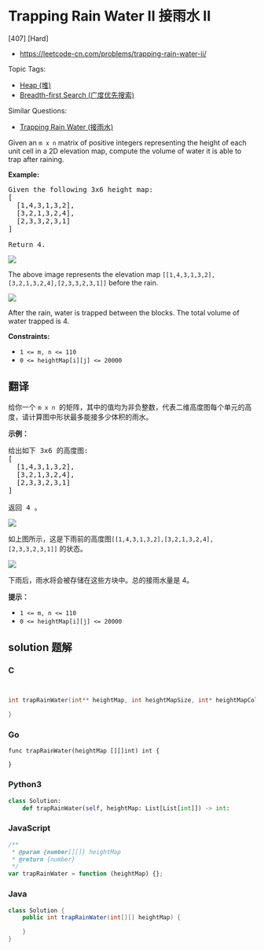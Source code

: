 # Trapping Rain Water II 接雨水 II

[407] [Hard]

- https://leetcode-cn.com/problems/trapping-rain-water-ii/

Topic Tags:

- [Heap (堆)](https://leetcode-cn.com/tag/heap/)
- [Breadth-first Search (广度优先搜索)](https://leetcode-cn.com/tag/breadth-first-search/)

Similar Questions:

- [Trapping Rain Water (接雨水)](https://leetcode-cn.com/problems/trapping-rain-water/)

Given an `m x n` matrix of positive integers representing the height of each unit cell in a 2D elevation map, compute the volume of water it is able to trap after raining.

**Example:**

<pre>Given the following 3x6 height map:
[
  [1,4,3,1,3,2],
  [3,2,1,3,2,4],
  [2,3,3,2,3,1]
]

Return 4.
</pre>

![](https://assets.leetcode.com/uploads/2018/10/13/rainwater_empty.png)

The above image represents the elevation map `[[1,4,3,1,3,2],[3,2,1,3,2,4],[2,3,3,2,3,1]]` before the rain.

![](https://assets.leetcode.com/uploads/2018/10/13/rainwater_fill.png)

After the rain, water is trapped between the blocks. The total volume of water trapped is 4.

**Constraints:**

- `1 <= m, n <= 110`
- `0 <= heightMap[i][j] <= 20000`

## 翻译

给你一个 `m x n`  的矩阵，其中的值均为非负整数，代表二维高度图每个单元的高度，请计算图中形状最多能接多少体积的雨水。

**示例：**

<pre>给出如下 3x6 的高度图:
[
  [1,4,3,1,3,2],
  [3,2,1,3,2,4],
  [2,3,3,2,3,1]
]

返回 4 。
</pre>

![](https://assets.leetcode-cn.com/aliyun-lc-upload/uploads/2018/10/12/rainwater_empty.png)

如上图所示，这是下雨前的高度图`[[1,4,3,1,3,2],[3,2,1,3,2,4],[2,3,3,2,3,1]]` 的状态。

![](https://assets.leetcode-cn.com/aliyun-lc-upload/uploads/2018/10/12/rainwater_fill.png)

下雨后，雨水将会被存储在这些方块中。总的接雨水量是 4。

**提示：**

- `1 <= m, n <= 110`
- `0 <= heightMap[i][j] <= 20000`

## solution 题解

### C

```c


int trapRainWater(int** heightMap, int heightMapSize, int* heightMapColSize){

}


```

### Go

```golang
func trapRainWater(heightMap [][]int) int {

}
```

### Python3

```python
class Solution:
    def trapRainWater(self, heightMap: List[List[int]]) -> int:
```

### JavaScript

```javascript
/**
 * @param {number[][]} heightMap
 * @return {number}
 */
var trapRainWater = function (heightMap) {};
```

### Java

```java
class Solution {
    public int trapRainWater(int[][] heightMap) {

    }
}
```
